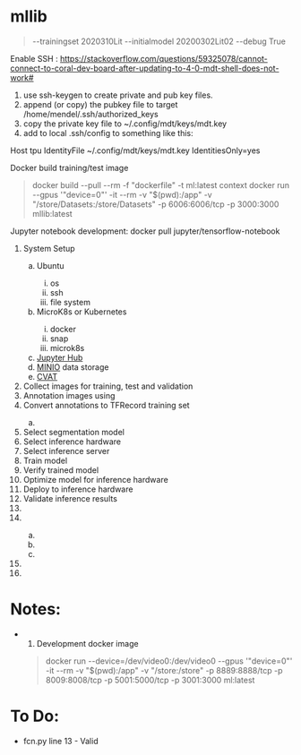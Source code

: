 # mllib

>  --trainingset 2020310Lit --initialmodel 20200302Lit02 --debug True

Enable SSH : https://stackoverflow.com/questions/59325078/cannot-connect-to-coral-dev-board-after-updating-to-4-0-mdt-shell-does-not-work#
1) use ssh-keygen to create private and pub key files.
2) append (or copy) the pubkey file to target /home/mendel/.ssh/authorized_keys
3) copy the private key file to ~/.config/mdt/keys/mdt.key
4) add to local .ssh/config to something like this:

Host tpu
         IdentityFile ~/.config/mdt/keys/mdt.key
         IdentitiesOnly=yes

Docker build training/test image
> docker build --pull --rm -f "dockerfile" -t ml:latest context
> docker run --gpus '"device=0"' -it --rm -v "$(pwd):/app" -v "/store/Datasets:/store/Datasets" -p 6006:6006/tcp -p 3000:3000 mllib:latest

Jupyter notebook development:
docker pull jupyter/tensorflow-notebook

<ol type="1">
    <li>System Setup</li>
        <ol type="a">
            <li>Ubuntu</li>
                <ol type="i">
                    <li>os</li>
                    <li>ssh</li>
                    <li>file system</li>  
                </ol>
            <li>MicroK8s or Kubernetes</li>
                <ol type="i">
                    <li>docker</li>
                    <li>snap</li>
                    <li>microk8s</li>  
                </ol>
            <li><a href=https://zero-to-jupyterhub.readthedocs.io/en/latest/setup-jupyterhub/index.html>Jupyter Hub</a> </li>
            <li> <a href=https://min.io>MINIO</a> data storage
            <li><a href=https://github.com/opencv/cvat>CVAT</a></li>  
        </ol>
    <li>Collect images for training, test and validation</li>
    <li>Annotation images using</li>
    <li>Convert annotations to TFRecord training set</li>
        <ol type="a">
            <li></li>
        </ol>
    <li>Select segmentation model</li>
    <li>Select inference hardware</li>
    <li>Select inference server</li>
    <li>Train model</li>
    <li>Verify trained model</li>
    <li>Optimize model for inference hardware</li>
    <li>Deploy to inference hardware</li>
    <li>Validate inference results</li>
    <li></li>
    <li></li>
        <ol type="a">
            <li></li>
            <li></li>
            <li></li>
        </ol>
    <li></li>
    <li></li>
</ol>

# Notes:
- 1. Development docker image
   > docker run --device=/dev/video0:/dev/video0 --gpus '"device=0"' -it --rm -v "$(pwd):/app" -v "/store:/store" -p 8889:8888/tcp -p 8009:8008/tcp -p 5001:5000/tcp -p 3001:3000 ml:latest

# To Do:
* fcn.py line 13 - Valid 
